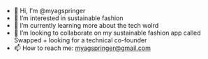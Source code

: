 - 👋 Hi, I’m @myagspringer
- 👀 I’m interested in sustainable fashion 
- 🌱 I’m currently learning more about the tech wolrd
- 💞️ I’m looking to collaborate on my sustainable fashion app called Swapped + looking for a technical co-founder
- 📫 How to reach me: myagspringer@gmail.com

<!---
myagspringer/myagspringer is a ✨ special ✨ repository because its `README.md` (this file) appears on your GitHub profile.
You can click the Preview link to take a look at your changes.
--->
